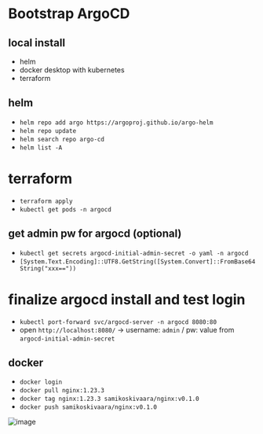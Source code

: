 # Bootstrap ArgoCD

## local install
- helm
- docker desktop with kubernetes
- terraform

## helm

- `helm repo add argo https://argoproj.github.io/argo-helm`
- `helm repo update`
- `helm search repo argo-cd`
- `helm list -A`

# terraform
- `terraform apply`
- `kubectl get pods -n argocd`

## get admin pw for argocd (optional)
- `kubectl get secrets argocd-initial-admin-secret -o yaml -n argocd`
- `[System.Text.Encoding]::UTF8.GetString([System.Convert]::FromBase64String("xxx=="))`

# finalize argocd install and test login
- `kubectl port-forward svc/argocd-server -n argocd 8080:80`
- open `http://localhost:8080/` -> username: `admin` / pw: value from `argocd-initial-admin-secret`

## docker
- `docker login`
- `docker pull nginx:1.23.3`
- `docker tag nginx:1.23.3 samikoskivaara/nginx:v0.1.0`
- `docker push samikoskivaara/nginx:v0.1.0`

![image](https://github.com/rx-prod/my-app/assets/10957012/930cc97a-11de-4893-9eb6-562729392dca)
